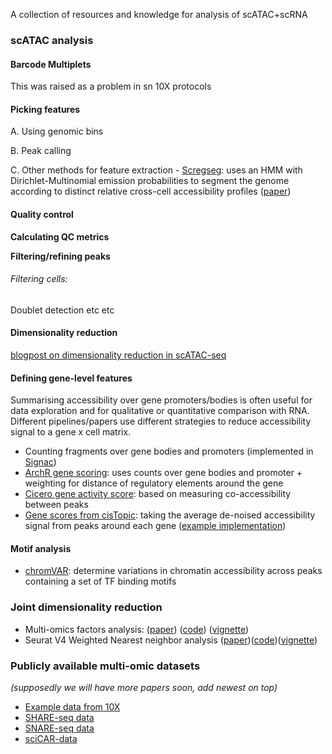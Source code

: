 A collection of resources and knowledge for analysis of scATAC+scRNA

### scATAC analysis

#### Barcode Multiplets
This was raised as a problem in sn 10X protocols

#### Picking features
A. Using genomic bins

B. Peak calling

C. Other methods for feature extraction
    - [Scregseg](https://github.com/BIMSBbioinfo/scregseg): uses an HMM with Dirichlet-Multinomial emission probabilities to segment the genome according to distinct relative cross-cell accessibility profiles ([paper](https://www.biorxiv.org/content/10.1101/2020.06.26.173377v1))

#### Quality control
**Calculating QC metrics**

**Filtering/refining peaks**

###### Filtering cells: 
Doublet detection etc etc

#### Dimensionality reduction
[blogpost on dimensionality reduction in scATAC-seq](http://andrewjohnhill.com/blog/2019/05/06/dimensionality-reduction-for-scatac-data/)

#### Defining gene-level features
Summarising accessibility over gene promoters/bodies is often useful for data exploration and for qualitative or quantitative comparison with RNA. Different pipelines/papers use different strategies to reduce accessibility signal to a gene x cell matrix. 

- Counting fragments over gene bodies and promoters (implemented in [Signac](https://satijalab.org/signac/reference/GeneActivity.html))
- [ArchR gene scoring](https://www.archrproject.com/bookdown/calculating-gene-scores-in-archr.html): uses counts over gene bodies and promoter + weighting for distance of regulatory elements around the gene
- [Cicero gene activity score](https://cole-trapnell-lab.github.io/cicero-release/docs_m3/##cicero-gene-activity-scores): based on measuring co-accessibility between peaks
- [Gene scores from cisTopic](https://www.embopress.org/doi/full/10.15252/msb.20209438): taking the average de-noised accessibility signal from peaks around each gene ([example implementation](https://github.com/emdann/scATAC_prep/blob/master/N2_add_cistopic.ipynb))

#### Motif analysis 
- [chromVAR](https://github.com/GreenleafLab/chromVAR): determine variations in chromatin accessibility across peaks containing a set of TF binding motifs

### Joint dimensionality reduction

- Multi-omics factors analysis: ([paper](https://genomebiology.biomedcentral.com/articles/10.1186/s13059-020-02015-1)) ([code](https://github.com/bioFAM/MOFA2)) ([vignette](https://raw.githack.com/bioFAM/MOFA2_tutorials/master/R_tutorials/10x_scRNA_scATAC.html))
- Seurat V4 Weighted Nearest neighbor analysis ([paper](https://www.biorxiv.org/content/10.1101/2020.10.12.335331v1))([code](https://github.com/satijalab/seurat))([vignette](https://satijalab.org/seurat/v4.0/weighted_nearest_neighbor_analysis.html))

### Publicly available multi-omic datasets

_(supposedly we will have more papers soon, add newest on top)_

- [Example data from 10X](https://support.10xgenomics.com/single-cell-multiome-atac-gex/datasets)
- [SHARE-seq data](https://www.cell.com/cell/fulltext/S0092-8674(20)31253-8?rss=yes) 
- [SNARE-seq data](https://www.nature.com/articles/s41587-019-0290-0)
- [sciCAR-data](https://science.sciencemag.org/content/361/6409/1380)












